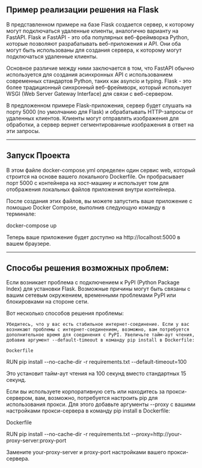 ## Пример реализации решения на Flask

В представленном примере на базе Flask создается сервер, к которому могут подключаться удаленные клиенты, аналогично варианту на FastAPI. Flask и FastAPI - это оба популярных веб-фреймворка Python, которые позволяют разрабатывать веб-приложения и API. Они оба могут быть использованы для создания сервера, к которому могут подключаться удаленные клиенты.

Основное различие между ними заключается в том, что FastAPI обычно используется для создания асинхронных API с использованием современных стандартов Python, таких как asyncio и typing. Flask - это более традиционный синхронный веб-фреймворк, который использует WSGI (Web Server Gateway Interface) для связи с веб-сервером.

В предложенном примере Flask-приложения, сервер будет слушать на порту 5000 (по умолчанию для Flask) и обрабатывать HTTP-запросы от удаленных клиентов. Клиенты могут отправлять изображения для обработки, а сервер вернет сегментированные изображения в ответ на эти запросы.


---

## Запуск Проекта

В этом файле docker-compose.yml определен один сервис web, который строится на основе вашего локального Dockerfile. Он пробрасывает порт 5000 с контейнера на хост-машину и использует том для отображения локальных файлов приложения внутри контейнера.

После создания этих файлов, вы можете запустить ваше приложение с помощью Docker Compose, выполнив следующую команду в терминале:

docker-compose up

Теперь ваше приложение будет доступно на http://localhost:5000 в вашем браузере.

---

## Способы решения возможных проблем:

Если возникает проблема с подключением к PyPI (Python Package Index) для установки Flask. Возможные причины могут быть связаны с вашим сетевым окружением, временными проблемами PyPI или блокировками на стороне сети.

Вот несколько способов решения проблемы:

    Убедитесь, что у вас есть стабильное интернет-соединение. Если у вас возникают проблемы с интернет-соединением, возможно, вам потребуется дополнительное время для соединения с PyPI. Увеличьте тайм-аут чтения, добавив аргумент --default-timeout в команду pip install в Dockerfile:

    Dockerfile

RUN pip install --no-cache-dir -r requirements.txt --default-timeout=100

Это установит тайм-аут чтения на 100 секунд вместо стандартных 15 секунд.

Если вы используете корпоративную сеть или находитесь за прокси-сервером, вам, возможно, потребуется настроить pip для использования прокси. Для этого добавьте аргументы --proxy с вашими настройками прокси-сервера в команду pip install в Dockerfile:

Dockerfile

RUN pip install --no-cache-dir -r requirements.txt --proxy=http://your-proxy-server:proxy-port

Замените your-proxy-server и proxy-port настройками вашего прокси-сервера.
